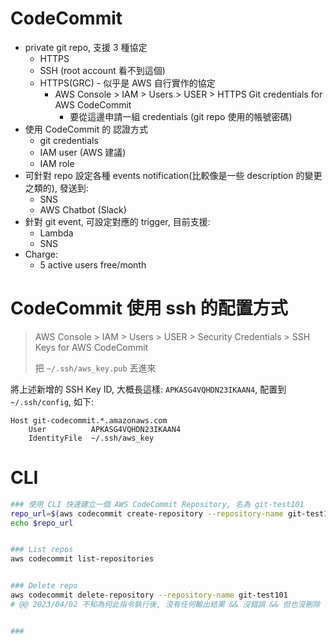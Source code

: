 
# CodeCommit

- private git repo, 支援 3 種協定
    - HTTPS
    - SSH (root account 看不到這個)
    - HTTPS(GRC) - 似乎是 AWS 自行實作的協定
        - AWS Console > IAM > Users > USER > HTTPS Git credentials for AWS CodeCommit
            - 要從這邊申請一組 credentials (git repo 使用的帳號密碼)
- 使用 CodeCommit 的 認證方式
    - git credentials
    - IAM user (AWS 建議)
    - IAM role
- 可針對 repo 設定各種 events notification(比較像是一些 description 的變更之類的), 發送到:
    - SNS
    - AWS Chatbot (Slack)
- 針對 git event, 可設定對應的 trigger, 目前支援:
    - Lambda
    - SNS
- Charge:
    - 5 active users free/month


# CodeCommit 使用 ssh 的配置方式

> AWS Console > IAM > Users > USER > Security Credentials > SSH Keys for AWS CodeCommit
>
> 把 `~/.ssh/aws_key.pub` 丟進來

將上述新增的 SSH Key ID, 大概長這樣: `APKASG4VQHDN23IKAAN4`, 配置到 `~/.ssh/config`, 如下:

```
Host git-codecommit.*.amazonaws.com
    User          APKASG4VQHDN23IKAAN4
    IdentityFile  ~/.ssh/aws_key
```


# CLI

```bash
### 使用 CLI 快速建立一個 AWS CodeCommit Repository, 名為 git-test101
repo_url=$(aws codecommit create-repository --repository-name git-test101 --query repositoryMetadata.cloneUrlHttp --output text)
echo $repo_url


### List repos
aws codecommit list-repositories


### Delete repo
aws codecommit delete-repository --repository-name git-test101
# @@ 2023/04/02 不知為何此指令執行後, 沒有任何輸出結果 && 沒錯誤 && 但也沒刪除


### 
```
